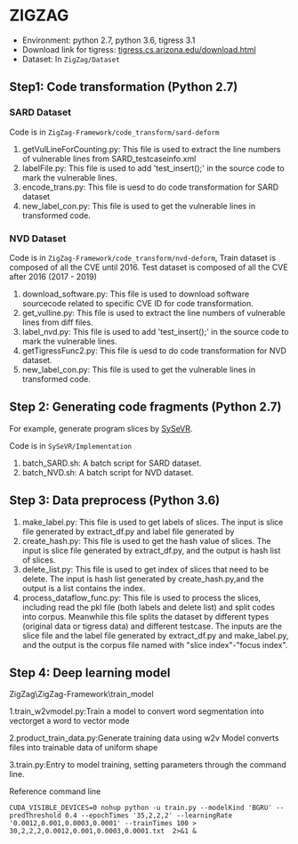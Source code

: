 # ZIGZAG

- Environment: python 2.7, python 3.6, tigress 3.1
- Download link for tigress: [tigress.cs.arizona.edu/download.html](http://tigress.cs.arizona.edu/download.html)
- Dataset: In `ZigZag/Dataset`

## Step1: Code transformation (Python 2.7)

### SARD Dataset

Code is in `ZigZag-Framework/code_transform/sard-deform`

1. getVulLineForCounting.py: This file is used to extract the line numbers of vulnerable lines from SARD_testcaseinfo.xml
2. labelFile.py: This file is used to add 'test_insert();' in the source code to mark the vulnerable lines.
3. encode_trans.py: This file is uesd to do code transformation for SARD dataset
4. new_label_con.py: This file is used to get the vulnerable lines in transformed code.

### NVD Dataset

Code is in `ZigZag-Framework/code_transform/nvd-deform`, Train dataset is composed of all the CVE until 2016. Test dataset is composed of all the CVE after 2016 (2017 - 2019)

1. download_software.py: This file is used to download software sourcecode related to specific CVE ID for code transformation.
2. get_vulline.py: This file is used to extract the line numbers of vulnerable lines from diff files.
3. label_nvd.py: This file is used to add 'test_insert();' in the source code to mark the vulnerable lines.
4. getTigressFunc2.py: This file is uesd to do code transformation for NVD dataset.
5. new_label_con.py: This file is used to get the vulnerable lines in transformed code.

## Step 2: Generating code fragments (Python 2.7)

For example, generate program slices by [SySeVR](https://github.com/SySeVR/SySeVR).

Code is in `SySeVR/Implementation`

1. batch_SARD.sh: A batch script for SARD dataset.
2. batch_NVD.sh: A batch script for NVD dataset.

## Step 3: Data preprocess (Python 3.6)

1. make_label.py: This file is used to get labels of slices. The input is slice file generated by extract_df.py and label file generated by
2. create_hash.py: This file is used to get the hash value of slices. The input is slice file generated by extract_df.py, and the output is hash list of slices.
3. delete_list.py: This file is used to get index of slices that need to be delete. The input is hash list generated by create_hash.py,and the output is a list contains the index.
4. process_dataflow_func.py: This file is used to process the slices, including read the pkl file (both labels and delete list) and split codes into corpus. Meanwhile this file splits the dataset by different types (original data or tigress data) and different testcase. The inputs are the slice file and the label file generated by extract_df.py and make_label.py, and the output is the corpus file named with "slice index"-"focus index".

## Step 4: Deep learning model

ZigZag\ZigZag-Framework\train_model

1.train_w2vmodel.py:Train a model to convert word segmentation into vectorget a word to vector mode

2.product_train_data.py:Generate training data using w2v Model converts files into trainable data of uniform shape

3.train.py:Entry to model training, setting parameters through the command line.

Reference command line

```
CUDA_VISIBLE_DEVICES=0 nohup python -u train.py --modelKind 'BGRU' --predThreshold 0.4 --epochTimes '35,2,2,2' --learningRate '0.0012,0.001,0.0003,0.0001' --trainTimes 100 > 30,2,2,2,0.0012,0.001,0.0003,0.0001.txt  2>&1 &



```
